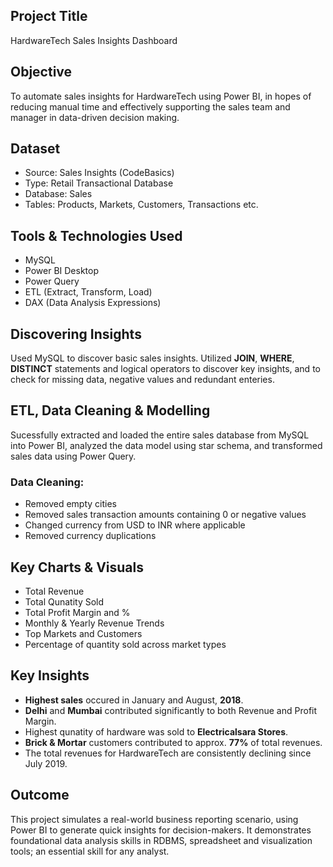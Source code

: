 ## Project Title
HardwareTech Sales Insights Dashboard
## Objective
To automate sales insights for HardwareTech using Power BI, in hopes of reducing manual time and effectively supporting the sales team and manager in data-driven decision making.
## Dataset
- Source: Sales Insights (CodeBasics)
- Type: Retail Transactional Database
- Database: Sales
- Tables: Products, Markets, Customers, Transactions etc.
## Tools & Technologies Used
- MySQL
- Power BI Desktop
- Power Query
- ETL (Extract, Transform, Load)
- DAX (Data Analysis Expressions)
## Discovering Insights
Used MySQL to discover basic sales insights. Utilized **JOIN**, **WHERE**, **DISTINCT** statements and logical operators to discover key insights, and to check for missing data, negative values and redundant enteries.
## ETL, Data Cleaning & Modelling
Sucessfully extracted and loaded the entire sales database from MySQL into Power BI, analyzed the data model using star schema, and transformed sales data using Power Query.
### Data Cleaning:
  - Removed empty cities
  - Removed sales transaction amounts containing 0 or negative values
  - Changed currency from USD to INR where applicable
  - Removed currency duplications
## Key Charts & Visuals
- Total Revenue
- Total Qunatity Sold
- Total Profit Margin and %
- Monthly & Yearly Revenue Trends
- Top Markets and Customers
- Percentage of quantity sold across market types
## Key Insights
- **Highest sales** occured in January and August, **2018**.
- **Delhi** and **Mumbai** contributed significantly to both Revenue and Profit Margin.
- Highest qunatity of hardware was sold to **Electricalsara Stores**.
- **Brick & Mortar** customers contributed to approx. **77%** of total revenues.
- The total revenues for HardwareTech are consistently declining since July 2019.
## Outcome
This project simulates a real-world business reporting scenario, using Power BI to generate quick insights for decision-makers. It demonstrates foundational data analysis skills in RDBMS, spreadsheet and visualization tools; an essential skill for any analyst.
